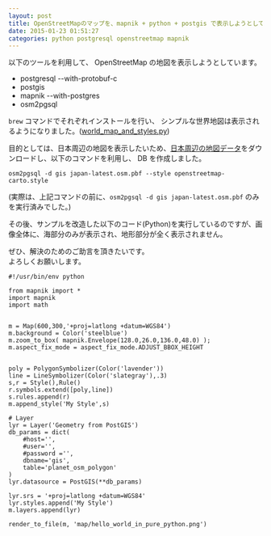```yaml
---
layout: post
title: OpenStreetMapのマップを、mapnik + python + postgis で表示しようとしているが表示されない
date: 2015-01-23 01:51:27
categories: python postgresql openstreetmap mapnik
---
```

<!-- {% raw %} -->
<p>以下のツールを利用して、 OpenStreetMap の地図を表示しようとしています。</p>

<ul>
<li>postgresql --with-protobuf-c</li>
<li>postgis</li>
<li>mapnik --with-postgres</li>
<li>osm2pgsql</li>
</ul>

<p><code>brew</code> コマンドでそれぞれインストールを行い、 シンプルな世界地図は表示されるようになりました。(<a href="http://mapnik-utils.googlecode.com/svn/example_code/hello_world/pure_python/world_map_and_styles.py" rel="nofollow">world_map_and_styles.py</a>)</p>

<p>目的としては、日本周辺の地図を表示したいため、<a href="http://download.geofabrik.de/asia/japan.html" rel="nofollow">日本周辺の地図データ</a>をダウンロードし、以下のコマンドを利用し、 DB を作成しました。</p>

<pre><code>osm2pgsql -d gis japan-latest.osm.pbf --style openstreetmap-carto.style
</code></pre>

<p>(実際は、上記コマンドの前に、<code>osm2pgsql -d gis japan-latest.osm.pbf</code> のみを実行済みでした。)</p>

<p>その後、サンプルを改造した以下のコード(Python)を実行しているのですが、画像全体に、海部分のみが表示され、地形部分が全く表示されません。</p>

<p>ぜひ、解決のためのご助言を頂きたいです。  <br>
よろしくお願いします。</p>

<pre class="lang-py prettyprint-override"><code>#!/usr/bin/env python

from mapnik import *
import mapnik
import math


m = Map(600,300,'+proj=latlong +datum=WGS84')
m.background = Color('steelblue')
m.zoom_to_box( mapnik.Envelope(128.0,26.0,136.0,48.0) );
m.aspect_fix_mode = aspect_fix_mode.ADJUST_BBOX_HEIGHT


poly = PolygonSymbolizer(Color('lavender'))
line = LineSymbolizer(Color('slategray'),.3)
s,r = Style(),Rule()
r.symbols.extend([poly,line])
s.rules.append(r)
m.append_style('My Style',s)

# Layer
lyr = Layer('Geometry from PostGIS')
db_params = dict(
    #host='',
    #user='',
    #password ='',
    dbname='gis',
    table='planet_osm_polygon'
)
lyr.datasource = PostGIS(**db_params)

lyr.srs = '+proj=latlong +datum=WGS84'
lyr.styles.append('My Style')
m.layers.append(lyr)

render_to_file(m, 'map/hello_world_in_pure_python.png')
</code></pre>
<!-- {% endraw %} -->

